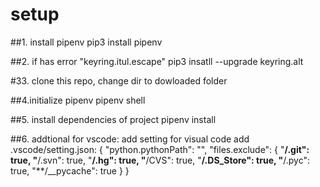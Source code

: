 # setup
##1. install pipenv
pip3 install pipenv

##2. if has error "keyring.itul.escape"
pip3 insatll --upgrade keyring.alt

#33. clone this repo, change dir to dowloaded folder

##4.initialize pipenv
pipenv shell

##5. install dependencies of project
pipenv install

##6. addtional for vscode:
add setting for visual code
add .vscode/setting.json:
{
    "python.pythonPath": "<Path to venv>",
    "files.exclude": {
        "**/.git": true,
        "**/.svn": true,
        "**/.hg": true,
        "**/CVS": true,
        "**/.DS_Store": true,
        "**/.pyc": true,
        "**/__pycache": true
    }
}
